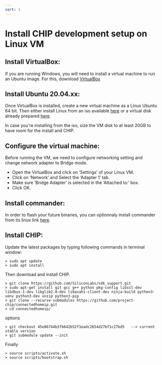 ```yaml
---
sort: 1
---
```



# Install CHIP development setup on Linux VM

## Install VirtualBox:

If you are running Windows, you will need to install a virtual machine to run an Ubuntu image.
For this, download [VirtualBox](https://www.virtualbox.org/)


## Install Ubuntu 20.04.xx:

Once VirtualBox is installed, create a new virtual machine as a Linux Ubuntu 64 bit. Then either install Linux from an iso available [here](https://ubuntu.com/download/desktop) or a virtual disk already prepared [here](https://www.osboxes.org/ubuntu/).

In case you're installing from the iso, size the VM disk to at least 20GB to have room for the install and CHIP.


## Configure the virtual machine:

Before running the VM, we need to configure networking setting and change network adapter to Bridge mode.

- Open the VirtualBox and click on ‘Settings’ of your Linux VM.
- Click on ‘Network’ and Select the ‘Adapter 1’ tab.
- Make sure ‘Bridge Adapter’ is selected in the ‘Attached to:’ box.
- Click OK.


## Install commander:

In order to flash your future binaries, you can optionnaly install commander from its linux link [here](https://www.silabs.com/mcu/programming-options).


## Install CHIP:

Update the latest packages by typing following commands in terminal window:

```
> sudo apt update
> sudo apt install
```

Then download and install CHIP.

```
> git clone https://github.com/SiliconLabs/sdk_support.git
> sudo apt-get install git gcc g++ python pkg-config libssl-dev libdbus-1-dev libglib2.0-dev libavahi-client-dev ninja-build python3-venv python3-dev unzip python3-pip
> git clone --recurse-submodules https://github.com/project-chip/connectedhomeip.git
> cd connectedhomeip/
```

options

```
> git checkout 45e86744b3fb642b52f1eadc2654d27bf1c27bd5   --> current stable version
> git submodule update --init
```

Finally

```
> source scripts/activate.sh
> source scripts/bootstrap.sh
```






 
